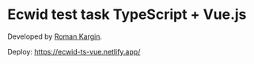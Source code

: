 # Ecwid test task TypeScript + Vue.js

Developed by [Roman Kargin](https://ecwid-ts-vue.netlify.app/about).

Deploy: https://ecwid-ts-vue.netlify.app/
